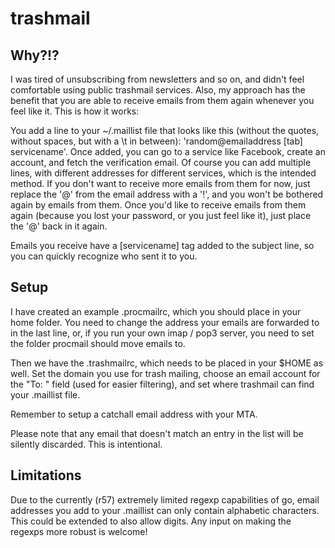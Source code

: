 # trashmail

## Why?!?

I was tired of unsubscribing from newsletters and so on, and didn't feel comfortable using public trashmail services. Also, my approach has the benefit that you are able to receive emails from them again whenever you feel like it. This is how it works:

You add a line to your ~/.maillist file that looks like this (without the quotes, without spaces, but with a \t in between): 'random@emailaddress [tab] servicename'. Once added, you can go to a service like Facebook, create an account, and fetch the verification email. Of course you can add multiple lines, with different addresses for different services, which is the intended method. If you don't want to receive more emails from them for now, just replace the '@' from the email address  with a '!', and you won't be bothered again by emails from them. Once you'd like to receive emails from them again (because you lost your password, or you just feel like it), just place the '@' back in it again.

Emails you receive have a [servicename] tag added to the subject line, so you can quickly recognize who sent it to you.

## Setup

I have created an example .procmailrc, which you should place in your home folder. You need to change the address your emails are forwarded to in the last line, or, if you run your own imap / pop3 server, you need to set the folder procmail should move emails to.

Then we have the .trashmailrc, which needs to be placed in your $HOME as well. Set the domain you use for trash mailing, choose an email account for the "To: " field (used for easier filtering), and set where trashmail can find your .maillist file.

Remember to setup a catchall email address with your MTA.

Please note that any email that doesn't match an entry in the list will be silently discarded. This is intentional.

## Limitations

Due to the currently (r57) extremely limited regexp capabilities of go, email addresses you add to your .maillist can only contain alphabetic characters. This could be extended to also allow digits. Any input on making the regexps more robust is welcome!
